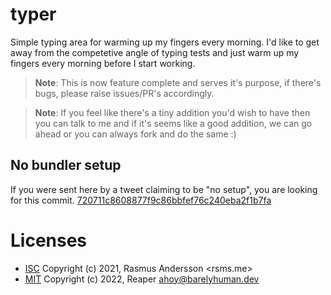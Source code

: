 # typer

Simple typing area for warming up my fingers every morning. I'd like to get away
from the competetive angle of typing tests and just warm up my fingers every
morning before I start working.

> **Note**: This is now feature complete and serves it's purpose, if there's
> bugs, please raise issues/PR's accordingly.

> **Note**: If you feel like there's a tiny addition you'd wish to have then you
> can talk to me and if it's seems like a good addition, we can go ahead or you
> can always fork and do the same :)

## No bundler setup

If you were sent here by a tweet claiming to be "no setup", you are looking for
this commit.
[720711c8608877f9c86bbfef76c240eba2f1b7fa](https://github.com/barelyhuman/typer/tree/720711c8608877f9c86bbfef76c240eba2f1b7fa)

# Licenses

- [ISC](https://github.com/rsms/sublime-theme) Copyright (c) 2021, Rasmus
  Andersson <rsms.me>
- [MIT](https://github.com/barelyhuman/typer) Copyright (c) 2022, Reaper
  <ahoy@barelyhuman.dev>
